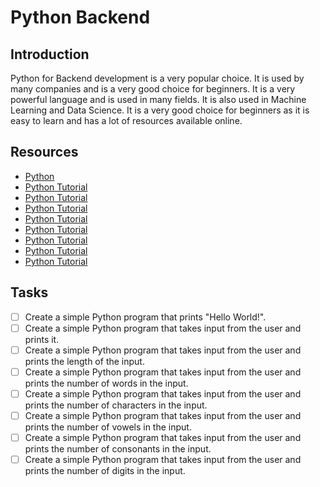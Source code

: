 # Python Backend

## Introduction

Python for Backend development is a very popular choice.
It is used by many companies and is a very good choice for beginners.
It is a very powerful language and is used in many fields.
It is also used in Machine Learning and Data Science.
It is a very good choice for beginners as it is easy to learn and
has a lot of resources available online.

## Resources

- [Python](https://www.python.org/)
- [Python Tutorial](https://www.w3schools.com/python/)
- [Python Tutorial](https://www.tutorialspoint.com/python/index.htm)
- [Python Tutorial](https://www.learnpython.org/)
- [Python Tutorial](https://www.programiz.com/python-programming)
- [Python Tutorial](https://www.geeksforgeeks.org/python-programming-language/)
- [Python Tutorial](https://www.sololearn.com/Course/Python/)
- [Python Tutorial](https://www.codecademy.com/learn/learn-python)
- [Python Tutorial](https://www.datacamp.com/courses/intro-to-python-for-data-science)


## Tasks

- [ ] Create a simple Python program that prints "Hello World!".
- [ ] Create a simple Python program that takes input from the user and prints it.
- [ ] Create a simple Python program that takes input from the user and prints the length of the input.
- [ ] Create a simple Python program that takes input from the user and prints the number of words in the input.
- [ ] Create a simple Python program that takes input from the user and prints the number of characters in the input.
- [ ] Create a simple Python program that takes input from the user and prints the number of vowels in the input.
- [ ] Create a simple Python program that takes input from the user and prints the number of consonants in the input.
- [ ] Create a simple Python program that takes input from the user and prints the number of digits in the input.
